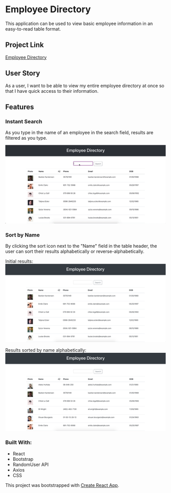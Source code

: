 # Employee Directory
This application can be used to view basic employee information in an easy-to-read table format.

## Project Link
[Employee Directory](http://rachaelchar.github.io/Employee-Lister/)

## User Story
As a user, I want to be able to view my entire employee directory at once so that I have quick access to their information.


## Features 
### Instant Search
As you type in the name of an employee in the search field, results are filtered as you type.

![Instant Search](public/images/instant_search.gif)


### Sort by Name
By clicking the sort icon next to the "Name" field in the table header, the user can sort their results alphabetically or reverse-alphabetically.

Initial results:
![Initial Results](public/images/intial_results.png)

Results sorted by name alphabetically:
![Sorted Results](public/images/az_sort.png)


### Built With:
- React
- Bootstrap
- RandomUser API
- Axios
- CSS


This project was bootstrapped with [Create React App](https://github.com/facebook/create-react-app).





